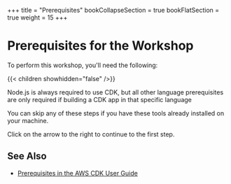 +++
title = "Prerequisites"
bookCollapseSection = true
bookFlatSection = true 
weight = 15
+++

# Prerequisites for the Workshop

To perform this workshop, you'll need the following:

{{< children showhidden="false" />}}

Node.js is always required to use CDK, but all other language prerequisites
are only required if building a CDK app in that specific language

You can skip any of these steps if you have these tools already installed on
your machine.

Click on the arrow to the right to continue to the first step.

## See Also

- [Prerequisites in the AWS CDK User Guide](https://docs.aws.amazon.com/cdk/latest/guide/getting_started.html#getting_started_prerequisites)
